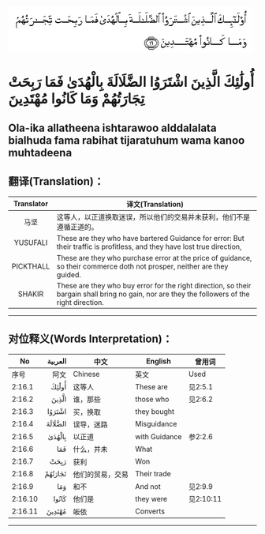 ![002:016](images/002_016.gif)

#  أُولَٰئِكَ الَّذِينَ اشْتَرَوُا الضَّلَالَةَ بِالْهُدَىٰ فَمَا رَبِحَتْ تِجَارَتُهُمْ وَمَا كَانُوا مُهْتَدِينَ 

## Ola-ika allatheena ishtarawoo alddalalata bialhuda fama rabihat tijaratuhum wama kanoo muhtadeena

## 翻译(Translation)：

| Translator | 译文(Translation)                                            |
| :--------: | ------------------------------------------------------------ |
|    马坚    | 这等人，以正道换取迷误，所以他们的交易并未获利，他们不是遵循正道的。 |
|  YUSUFALI  | These are they who have bartered Guidance for error: But their traffic is profitless, and they have lost true direction, |
| PICKTHALL  | These are they who purchase error at the price of guidance, so their commerce doth not prosper, neither are they guided. |
|   SHAKIR   | These are they who buy error for the right direction, so their bargain shall bring no gain, nor are they the followers of the right direction. |

---

## 对位释义(Words Interpretation)：

| No      | العربية | 中文             | English       | 曾用词    |
| ------- | ------: | ---------------- | ------------- | --------- |
| 序号    |    阿文 | Chinese          | 英文          | Used      |
| 2:16.1  |   أُولَٰئِكَ | 这等人           | These are     | 见2:5.1   |
| 2:16.2  |   الَّذِينَ | 谁，那些         | those who     | 见2:6.2   |
| 2:16.3  |  اشْتَرَوُا | 买，换取         | they bought   |           |
| 2:16.4  | الضَّلَالَةَ | 误导，迷路       | Misguidance   |           |
| 2:16.5  |  بِالْهُدَىٰ | 以正道           | with Guidance | 参2:2.6   |
| 2:16.6  |     فَمَا | 什么，并未       | What          |           |
| 2:16.7  |    رَبِحَتْ | 获利             | Won           |           |
| 2:16.8  | تَجَارَتُهُمْ | 他们的贸易，交易 | Their trade   |           |
| 2:16.9  |     وَمَا | 和不             | And not       | 见2:9.9   |
| 2:16.10 |   كَانُوا | 他们是           | they were     | 见2:10:11 |
| 2:16.11 |  مُهْتَدِينَ | 皈依             | Converts      |           |

---

